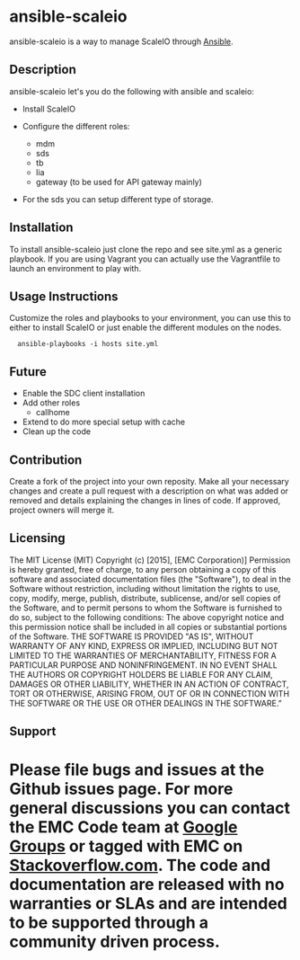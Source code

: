 ansible-scaleio
======================
ansible-scaleio is a way to manage ScaleIO through [Ansible](http://www.ansible.com/home "Ansible").

## Description

ansible-scaleio let's you do the following with ansible and scaleio:

- Install ScaleIO

- Configure the different roles:
  - mdm
  - sds
  - tb
  - lia
  - gateway (to be used for API gateway mainly)

- For the sds you can setup different type of storage.

## Installation

To install ansible-scaleio just clone the repo and see site.yml as a generic playbook. If you are using Vagrant you can actually use the Vagrantfile to launch an environment to play with.

## Usage Instructions

Customize the roles and playbooks to your environment, you can use this to either to install ScaleIO or just enable the different modules on the nodes.
```
  ansible-playbooks -i hosts site.yml
```

## Future
- Enable the SDC client installation
- Add other roles
  - callhome 
- Extend to do more special setup with cache
- Clean up the code


## Contribution
Create a fork of the project into your own reposity. Make all your necessary changes and create a pull request with a description on what was added or removed and details explaining the changes in lines of code. If approved, project owners will merge it.

Licensing
---------
The MIT License (MIT) 
Copyright (c) [2015], [EMC Corporation)] 
Permission is hereby granted, free of charge, to any person obtaining a copy of this software and associated documentation files (the "Software"), to deal in the Software without restriction, including without limitation the rights to use, copy, modify, merge, publish, distribute, sublicense, and/or sell copies of the Software, and to permit persons to whom the Software is furnished to do so, subject to the following conditions: 
The above copyright notice and this permission notice shall be included in all copies or substantial portions of the Software. 
THE SOFTWARE IS PROVIDED "AS IS", WITHOUT WARRANTY OF ANY KIND, EXPRESS OR IMPLIED, INCLUDING BUT NOT LIMITED TO THE WARRANTIES OF MERCHANTABILITY, FITNESS FOR A PARTICULAR PURPOSE AND NONINFRINGEMENT. IN NO EVENT SHALL THE AUTHORS OR COPYRIGHT HOLDERS BE LIABLE FOR ANY CLAIM, DAMAGES OR OTHER LIABILITY, WHETHER IN AN ACTION OF CONTRACT, TORT OR OTHERWISE, ARISING FROM, OUT OF OR IN CONNECTION WITH THE SOFTWARE OR THE USE OR OTHER DEALINGS IN THE SOFTWARE.”


Support
-------
Please file bugs and issues at the Github issues page. For more general discussions you can contact the EMC Code team at <a href="https://groups.google.com/forum/#!forum/emccode-users">Google Groups</a> or tagged with **EMC** on <a href="https://stackoverflow.com">Stackoverflow.com</a>. The code and documentation are released with no warranties or SLAs and are intended to be supported through a community driven process.
===============
